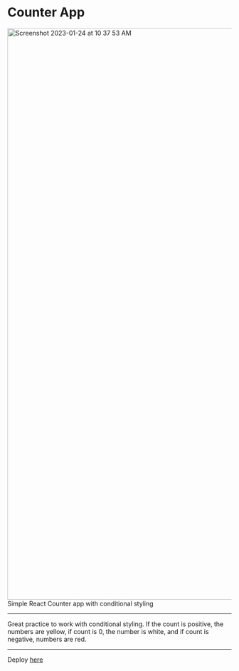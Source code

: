 # Counter App

<img width="1285" alt="Screenshot 2023-01-24 at 10 37 53 AM" src="https://user-images.githubusercontent.com/102887963/214353123-bcd038b0-dffa-46d1-aacc-f73260462366.png">
Simple React Counter app with conditional styling

----

Great practice to work with conditional styling. If the count is positive, the numbers are yellow, if count is 0, the number is white, and if count is negative, numbers are red.

----

Deploy [here](https://counter-app-wheat.vercel.app/)
